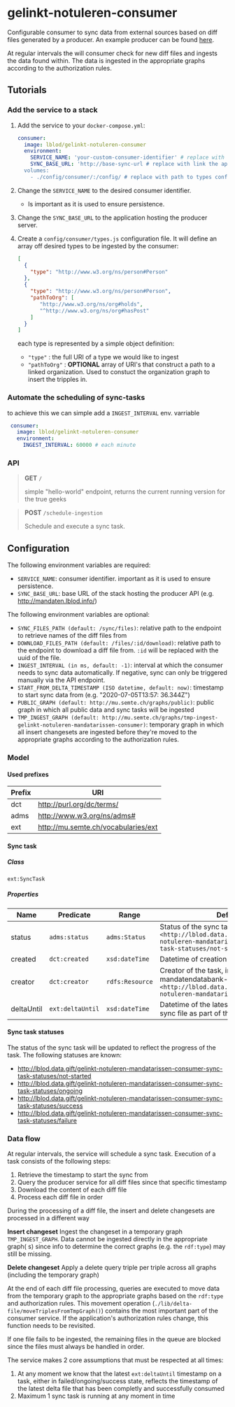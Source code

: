 # gelinkt-notuleren-consumer

Configurable consumer to sync data from external sources based on diff files generated by a producer. An example
producer can be found [here](http://github.com/lblod/mandatendatabank-mandatarissen-producer).

At regular intervals the will consumer check for new diff files and ingests the data found within. The data is ingested
in the appropriate graphs according to the authorization rules.

## Tutorials

### Add the service to a stack

1) Add the service to your `docker-compose.yml`:

    ```yaml
    consumer:
      image: lblod/gelinkt-notuleren-consumer
      environment:
        SERVICE_NAME: 'your-custom-consumer-identifier' # replace with the desired consumer identifier
        SYNC_BASE_URL: 'http://base-sync-url # replace with link the application hosting the producer server
      volumes:
        - ./config/consumer/:/config/ # replace with path to types configuration
    ```

2) Change the `SERVICE_NAME` to the desired consumer identifier.
    - Is important as it is used to ensure persistence.

3) Change the `SYNC_BASE_URL` to the application hosting the producer server.

4) Create a `config/consumer/types.js` configuration file. It will define an array off desired types to be ingested by
   the consumer:

    ```json
    [
      {
        "type": "http://www.w3.org/ns/person#Person"
      },
      {
        "type": "http://www.w3.org/ns/person#Person",
        "pathToOrg": [
           "http://www.w3.org/ns/org#holds",
           "^http://www.w3.org/ns/org#hasPost"   
        ]
      }
   ]
   ```
   each type is represented by a simple object definition:

    - `"type"` : the full URI of a type we would like to ingest
    - `"pathToOrg"` : **OPTIONAL** array of URI's that construct a path to a linked organization. Used to constuct the
      organization graph to insert the tripples in.

### Automate the scheduling of sync-tasks

to achieve this we can simple add a `INGEST_INTERVAL` env. varriable

```yaml
 consumer:
   image: lblod/gelinkt-notuleren-consumer
   environment:
     INGEST_INTERVAL: 60000 # each minute
```

### API

> **GET** `/`
> 
> simple "hello-world" endpoint, returns the current running version for the true geeks

> **POST** `/schedule-ingestion`
>
> Schedule and execute a sync task.

## Configuration

The following environment variables are required:

- `SERVICE_NAME`: consumer identifier. important as it is used to ensure persistence.
- `SYNC_BASE_URL`: base URL of the stack hosting the producer API (e.g. http://mandaten.lblod.info/)

The following environment variables are optional:

- `SYNC_FILES_PATH (default: /sync/files)`: relative path to the endpoint to retrieve names of the diff files from
- `DOWNLOAD_FILES_PATH (default: /files/:id/download)`: relative path to the endpoint to download a diff file
  from. `:id` will be replaced with the uuid of the file.
- `INGEST_INTERVAL (in ms, default: -1)`: interval at which the consumer needs to sync data automatically. If negative,
  sync can only be triggered manually via the API endpoint.
- `START_FROM_DELTA_TIMESTAMP (ISO datetime, default: now)`: timestamp to start sync data from (e.g. "2020-07-05T13:57:
  36.344Z")
- `PUBLIC_GRAPH (default: http://mu.semte.ch/graphs/public)`: public graph in which all public data and sync tasks will
  be ingested
- `TMP_INGEST_GRAPH (default: http://mu.semte.ch/graphs/tmp-ingest-gelinkt-notuleren-mandatarissen-consumer)`: temporary
  graph in which all insert changesets are ingested before they're moved to the appropriate graphs according to the
  authorization rules.

### Model

#### Used prefixes

| Prefix | URI                                                       |
|--------|-----------------------------------------------------------|
| dct    | http://purl.org/dc/terms/                                 |
| adms   | http://www.w3.org/ns/adms#                                |
| ext    | http://mu.semte.ch/vocabularies/ext                       |

#### Sync task

##### Class

`ext:SyncTask`

##### Properties

| Name       | Predicate        | Range           | Definition                                                                                                                                   |
|------------|------------------|-----------------|----------------------------------------------------------------------------------------------------------------------------------------------|
| status     | `adms:status`    | `adms:Status`   | Status of the sync task, initially set to `<http://lblod.data.gift/gelinkt-notuleren-mandatarissen-consumer-sync-task-statuses/not-started>` |
| created    | `dct:created`    | `xsd:dateTime`  | Datetime of creation of the task                                                                                                             |
| creator    | `dct:creator`    | `rdfs:Resource` | Creator of the task, in this case the mandatendatabank-consumer `<http://lblod.data.gift/services/gelinkt-notuleren-mandatarissen-consumer>` |
| deltaUntil | `ext:deltaUntil` | `xsd:dateTime`  | Datetime of the latest successfully ingested sync file as part of the task execution                                                         |

#### Sync task statuses

The status of the sync task will be updated to reflect the progress of the task. The following statuses are known:

* http://lblod.data.gift/gelinkt-notuleren-mandatarissen-consumer-sync-task-statuses/not-started
* http://lblod.data.gift/gelinkt-notuleren-mandatarissen-consumer-sync-task-statuses/ongoing
* http://lblod.data.gift/gelinkt-notuleren-mandatarissen-consumer-sync-task-statuses/success
* http://lblod.data.gift/gelinkt-notuleren-mandatarissen-consumer-sync-task-statuses/failure

### Data flow

At regular intervals, the service will schedule a sync task. Execution of a task consists of the following steps:

1. Retrieve the timestamp to start the sync from
2. Query the producer service for all diff files since that specific timestamp
3. Download the content of each diff file
4. Process each diff file in order

During the processing of a diff file, the insert and delete changesets are processed in a different way

**Insert changeset**
Ingest the changeset in a temporary graph `TMP_INGEST_GRAPH`. Data cannot be ingested directly in the appropriate graph(
s) since info to determine the correct graphs (e.g. the `rdf:type`) may still be missing.

**Delete changeset**
Apply a delete query triple per triple across all graphs (including the temporary graph)

At the end of each diff file processing, queries are executed to move data from the temporary graph to the appropriate
graphs based on the `rdf:type` and authorization rules. This movement
operation (`./lib/delta-file/moveTriplesFromTmpGraph()`) contains the most important part of the consumer service. If
the application's authorization rules change, this function needs to be revisited.

If one file fails to be ingested, the remaining files in the queue are blocked since the files must always be handled in
order.

The service makes 2 core assumptions that must be respected at all times:

1. At any moment we know that the latest `ext:deltaUntil` timestamp on a task, either in failed/ongoing/success state,
   reflects the timestamp of the latest delta file that has been completly and successfully consumed
2. Maximum 1 sync task is running at any moment in time